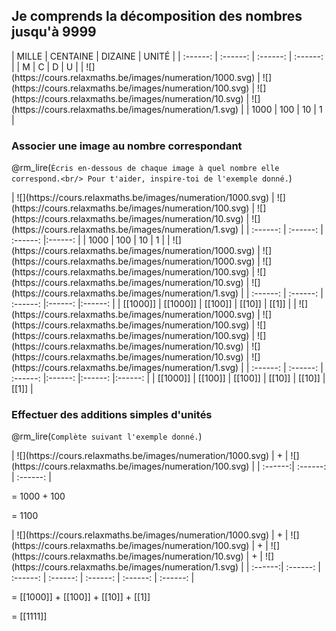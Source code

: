 ## Je comprends la décomposition des nombres jusqu'à 9999

<exercice>
<!-- data-type="none" data-sortable="false" -->
| MILLE | CENTAINE | DIZAINE | UNITÉ |
| :------: | :------: | :------: | :------: |
| <dr>M</dr> | <db>C</db> | <dv>D</dv> | <dj>U</dj> |
| ![](https://cours.relaxmaths.be/images/numeration/1000.svg) | ![](https://cours.relaxmaths.be/images/numeration/100.svg) | ![](https://cours.relaxmaths.be/images/numeration/10.svg) | ![](https://cours.relaxmaths.be/images/numeration/1.svg) |
| 1000 | 100 | 10 | 1 |
</exercice>

### Associer une image au nombre correspondant

@rm_lire(`Écris en-dessous de chaque image à quel nombre elle correspond.<br/> Pour t'aider, inspire-toi de l'exemple donné.`)

<exercice>
<!-- data-type="none" data-sortable="false" class="vertical_fit_125" -->
| ![](https://cours.relaxmaths.be/images/numeration/1000.svg) | ![](https://cours.relaxmaths.be/images/numeration/100.svg) | ![](https://cours.relaxmaths.be/images/numeration/10.svg) | ![](https://cours.relaxmaths.be/images/numeration/1.svg) |
| :------: | :------: | :------: |:------: |
| <dr>1000</dr> | <db>100</db> | <dv>10</dv> | <dj>1</dj> |
</exercice>

<exercice>
<!-- data-type="none" data-sortable="false" class="vertical_fit_125" -->
| ![](https://cours.relaxmaths.be/images/numeration/1000.svg) | ![](https://cours.relaxmaths.be/images/numeration/1000.svg) | ![](https://cours.relaxmaths.be/images/numeration/100.svg) | ![](https://cours.relaxmaths.be/images/numeration/10.svg) | ![](https://cours.relaxmaths.be/images/numeration/1.svg) |
| :------: | :------: | :------: |:------: |:------: |
| [[1000]] | [[1000]] | [[100]] | [[10]] | [[1]] |
</exercice>

<exercice>
<!-- data-type="none" data-sortable="false" class="vertical_fit_125" -->
| ![](https://cours.relaxmaths.be/images/numeration/1000.svg) | ![](https://cours.relaxmaths.be/images/numeration/100.svg) | ![](https://cours.relaxmaths.be/images/numeration/100.svg) | ![](https://cours.relaxmaths.be/images/numeration/10.svg) | ![](https://cours.relaxmaths.be/images/numeration/10.svg) | ![](https://cours.relaxmaths.be/images/numeration/1.svg) |
| :------: | :------: | :------: |:------: |:------: |:------: |
| [[1000]] | [[100]] | [[100]] | [[10]] | [[10]] | [[1]] |
</exercice>

### Effectuer des additions simples d'unités

@rm_lire(`Complète suivant l'exemple donné.`)

<exercice>
<!-- data-type="none" data-sortable="false" -->
| ![](https://cours.relaxmaths.be/images/numeration/1000.svg) | + | ![](https://cours.relaxmaths.be/images/numeration/100.svg) |
| :------:| :------: | :------: |

<!-- class="calcul"  -->
= <dr>1000</dr> + <db>100</db>

<!-- class="calcul"  -->
= <db>1100</db>
</exercice>

<exercice>
<!-- data-type="none" data-sortable="false" -->
| ![](https://cours.relaxmaths.be/images/numeration/1000.svg) | + | ![](https://cours.relaxmaths.be/images/numeration/100.svg) | + | ![](https://cours.relaxmaths.be/images/numeration/10.svg) | + | ![](https://cours.relaxmaths.be/images/numeration/1.svg) |
| :------:| :------: | :------: | :------: | :------: | :------: | :------: |

<!-- class="calcul"  -->
= [[1000]] + [[100]] + [[10]] + [[1]]

<!-- class="calcul"  -->
= [[1111]]
</exercice>
